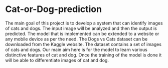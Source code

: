 # Cat-or-Dog-prediction
The main goal of this project is to develop a system that can identify images of cats and dogs. The input image will be analyzed and then the output is predicted. 
The model that is implemented can be extended to a website or any mobile device as per the need. 
The Dogs vs Cats dataset can be downloaded from the Kaggle website. The dataset contains a set of images of cats and dogs. 
Our main aim here is for the model to learn various distinctive features of cat and dog. Once the training of the model is done it will be able to differentiate images of cat and dog.
